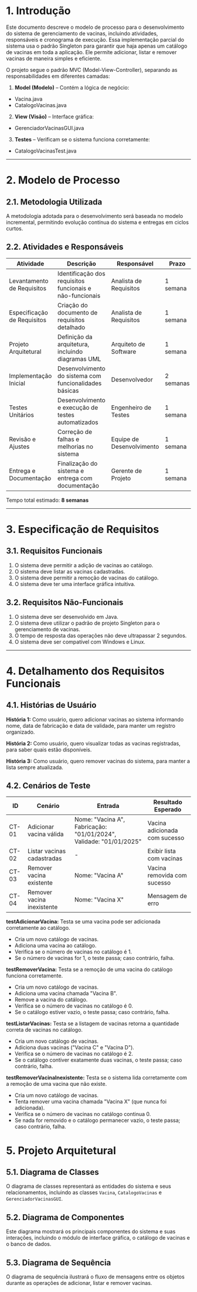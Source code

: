 # 1. Introdução
Este documento descreve o modelo de processo para o desenvolvimento do sistema de gerenciamento de vacinas, incluindo atividades, responsáveis e cronograma de execução.
Essa implementação parcial do sistema usa o padrão Singleton para garantir que haja apenas um catálogo de vacinas em toda a aplicação. Ele permite adicionar, listar e remover vacinas de maneira simples e eficiente.

O projeto segue o padrão MVC (Model-View-Controller), separando as responsabilidades em diferentes camadas:
1. **Model (Modelo)** – Contém a lógica de negócio:
- Vacina.java
- CatalogoVacinas.java

2. **View (Visão)** – Interface gráfica:
- GerenciadorVacinasGUI.java

3. **Testes** – Verificam se o sistema funciona corretamente:
- CatalogoVacinasTest.java

---

# 2. Modelo de Processo

## 2.1. Metodologia Utilizada
A metodologia adotada para o desenvolvimento será baseada no modelo incremental, permitindo evolução contínua do sistema e entregas em ciclos curtos.

## 2.2. Atividades e Responsáveis
| Atividade | Descrição | Responsável | Prazo |
|-----------|-------------|-------------|--------|
| Levantamento de Requisitos | Identificação dos requisitos funcionais e não-funcionais | Analista de Requisitos | 1 semana |
| Especificação de Requisitos | Criação do documento de requisitos detalhado | Analista de Requisitos | 1 semana |
| Projeto Arquitetural | Definição da arquitetura, incluindo diagramas UML | Arquiteto de Software | 1 semana |
| Implementação Inicial | Desenvolvimento do sistema com funcionalidades básicas | Desenvolvedor | 2 semanas |
| Testes Unitários | Desenvolvimento e execução de testes automatizados | Engenheiro de Testes | 1 semana |
| Revisão e Ajustes | Correção de falhas e melhorias no sistema | Equipe de Desenvolvimento | 1 semana |
| Entrega e Documentação | Finalização do sistema e entrega com documentação | Gerente de Projeto | 1 semana |

Tempo total estimado: **8 semanas**

---

# 3. Especificação de Requisitos

## 3.1. Requisitos Funcionais
1. O sistema deve permitir a adição de vacinas ao catálogo.
2. O sistema deve listar as vacinas cadastradas.
3. O sistema deve permitir a remoção de vacinas do catálogo.
4. O sistema deve ter uma interface gráfica intuitiva.

## 3.2. Requisitos Não-Funcionais
1. O sistema deve ser desenvolvido em Java.
2. O sistema deve utilizar o padrão de projeto Singleton para o gerenciamento de vacinas.
3. O tempo de resposta das operações não deve ultrapassar 2 segundos.
4. O sistema deve ser compatível com Windows e Linux.

---

# 4. Detalhamento dos Requisitos Funcionais

## 4.1. Histórias de Usuário

**História 1:** Como usuário, quero adicionar vacinas ao sistema informando nome, data de fabricação e data de validade, para manter um registro organizado.

**História 2:** Como usuário, quero visualizar todas as vacinas registradas, para saber quais estão disponíveis.

**História 3:** Como usuário, quero remover vacinas do sistema, para manter a lista sempre atualizada.

## 4.2. Cenários de Teste

| ID | Cenário | Entrada | Resultado Esperado |
|----|---------|---------|-------------------|
| CT-01 | Adicionar vacina válida | Nome: "Vacina A", Fabricação: "01/01/2024", Validade: "01/01/2025" | Vacina adicionada com sucesso |
| CT-02 | Listar vacinas cadastradas | - | Exibir lista com vacinas |
| CT-03 | Remover vacina existente | Nome: "Vacina A" | Vacina removida com sucesso |
| CT-04 | Remover vacina inexistente | Nome: "Vacina X" | Mensagem de erro |

**testAdicionarVacina:** Testa se uma vacina pode ser adicionada corretamente ao catálogo.
- Cria um novo catálogo de vacinas.
- Adiciona uma vacina ao catálogo.
- Verifica se o número de vacinas no catálogo é 1.
- Se o número de vacinas for 1, o teste passa; caso contrário, falha.

**testRemoverVacina:** Testa se a remoção de uma vacina do catálogo funciona corretamente.
- Cria um novo catálogo de vacinas.
- Adiciona uma vacina chamada "Vacina B".
- Remove a vacina do catálogo.
- Verifica se o número de vacinas no catálogo é 0.
- Se o catálogo estiver vazio, o teste passa; caso contrário, falha.

**testListarVacinas:** Testa se a listagem de vacinas retorna a quantidade correta de vacinas no catálogo.
- Cria um novo catálogo de vacinas.
- Adiciona duas vacinas ("Vacina C" e "Vacina D").
- Verifica se o número de vacinas no catálogo é 2.
- Se o catálogo contiver exatamente duas vacinas, o teste passa; caso contrário, falha.

**testRemoverVacinaInexistente:** Testa se o sistema lida corretamente com a remoção de uma vacina que não existe.
- Cria um novo catálogo de vacinas.
- Tenta remover uma vacina chamada "Vacina X" (que nunca foi adicionada).
- Verifica se o número de vacinas no catálogo continua 0.
- Se nada for removido e o catálogo permanecer vazio, o teste passa; caso contrário, falha.

# 5. Projeto Arquitetural

## 5.1. Diagrama de Classes
O diagrama de classes representará as entidades do sistema e seus relacionamentos, incluindo as classes `Vacina`, `CatalogoVacinas` e `GerenciadorVacinasGUI`.

## 5.2. Diagrama de Componentes
Este diagrama mostrará os principais componentes do sistema e suas interações, incluindo o módulo de interface gráfica, o catálogo de vacinas e o banco de dados.

## 5.3. Diagrama de Sequência
O diagrama de sequência ilustrará o fluxo de mensagens entre os objetos durante as operações de adicionar, listar e remover vacinas.